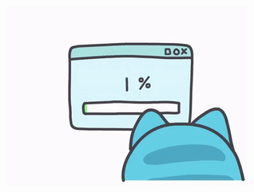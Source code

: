<div align="center">
    <br />
    <img src="https://raw.githubusercontent.com/facalz/assets/main/readme/loading_cat.gif" alt="image">
</div>
